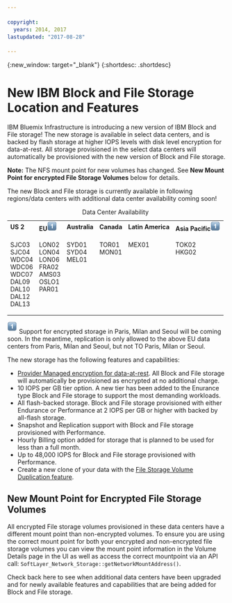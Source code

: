 ```yaml
---

copyright:
  years: 2014, 2017
lastupdated: "2017-08-28"

---
```

{:new_window: target="_blank"}
{:shortdesc: .shortdesc}

# New IBM Block and File Storage Location and Features

IBM Bluemix Infrastructure is introducing a new version of IBM Block and File storage!  The new storage is available in select data centers, and is backed by flash storage at higher IOPS levels with disk level encryption for data-at-rest.  All storage provisioned in the select data centers will automatically be provisioned with the new version of Block and File storage.

**Note:** The NFS mount point for new volumes has changed. See **New Mount Point for encrypted File Storage Volumes** below for details.

The new Block and File storage is currently available in following regions/data centers with additional data center availability coming soon!
<table style="width:100%;">
	<caption>Data Center Availability</caption>
	<tbody>
		<tr>
			<td><strong>US 2</strong></td>
			<td><strong>EU</strong><img src="./images/numberone.png" alt="1" /></td>
			<td><strong>Australia</strong></td>
			<td><strong>Canada</strong></td>
			<td><strong>Latin America</strong></td>
			<td><strong>Asia Pacific</strong><img src="/images/numberone.png" alt="1" /></td>
		</tr>
		<tr>
			<td>
				<p>SJC03<br />
				   SJC04<br />
					WDC04<br />
					WDC06<br />
					WDC07<br />
					DAL09<br />
					DAL10<br />
					DAL12<br />
					DAL13</p>
			</td>
			<td>
				<p>LON02<br />
				LON04<br />
				LON06<br />
					FRA02<br />
					AMS03<br />
					OSLO1<br />PAR01<br /><br /><br /></p>
			</td>
			<td>
				<p>SYD01<br />
				SYD04<br />
				MEL01<br /><br /><br /><br /><br /><br /><br /></p>
			</td>
			<td>
				<p>TOR01<br />
					MON01<br /><br /><br /><br /><br /><br /><br /><br /></p>
			</td>
			<td>
				<p>MEX01<br /><br /><br /><br /><br /><br /><br /><br /><br /></p>
			</td>
						<td>
				<p>TOK02<br />
					HKG02<br /><br /><br /><br /><br /><br /><br /><br /></p>
			</td>
			</tr>
	</tbody>
</table>
 

<sup>![1](/images/numberone.png)</sup> Support for encrypted storage in Paris, Milan and Seoul will be coming soon. In the meantime, replication is only allowed to the above EU data centers from Paris, Milan and Seoul, but not TO Paris, Milan or Seoul. 

The new storage has the following features and capabilities:

-  [Provider Managed encryption for data-at-rest](block-file-storage-encryption-rest.html). All Block and File storage will automatically be provisioned as encrypted at no additional charge.
-  10 IOPS per GB tier option.  A new tier has been added to the Enurance type Block and File storage to support the most demanding workloads.
-  All flash-backed storage.  Block and File storage provisioned with either Endurance or Performance at 2 IOPS per GB or higher with backed by all-flash storage.
-  Snapshot and Replication support with Block and File storage provisioned with Performance.
-  Hourly Billing option added for storage that is planned to be used for less than a full month. 
-  Up to 48,000 IOPS for Block and File storage provisioned with Performance.
-  Create a new clone of your data with the [File Storage Volume Duplication feature](how-to-create-duplicate-volume.html).  

## New Mount Point for Encrypted File Storage Volumes

All encrypted File storage volumes provisioned in these data centers have a different mount point than non-encrypted volumes.  To ensure you are using the correct mount point for both your encrypted and non-encrypted file storage volumes you can view the mount point information in the Volume Details page in the UI as well as access the correct mountpoint via an API call:  `SoftLayer_Network_Storage::getNetworkMountAddress()`.

Check back here to see when additional data centers have been upgraded and for newly available features and capabilities that are being added for Block and File storage.
